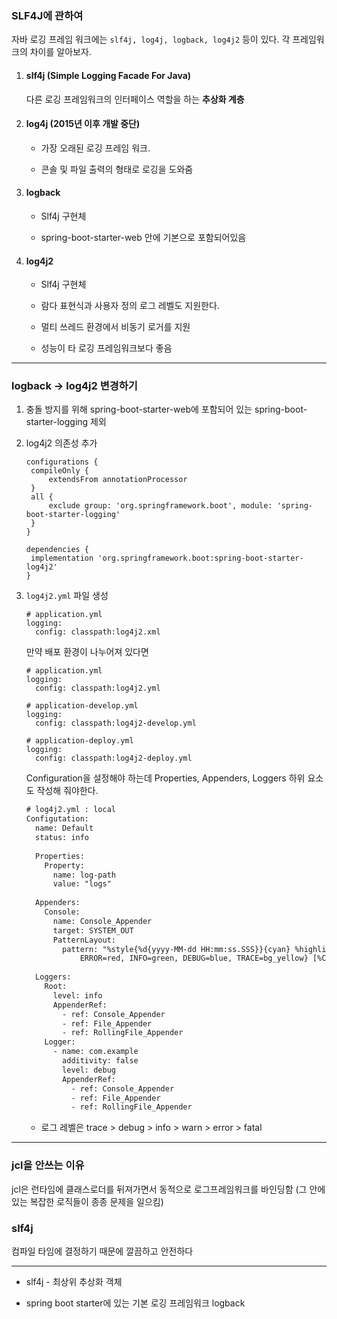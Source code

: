 ### SLF4J에 관하여

자바 로깅 프레임 워크에는 `slf4j, log4j, logback, log4j2` 등이 있다. 각 프레임워크의 차이를 알아보자.

1. #### slf4j (Simple Logging Facade For Java) 

   다른 로깅 프레임워크의 인터페이스 역할을 하는 **추상화 계층**

2. #### log4j (2015년 이후 개발 중단)

   - 가장 오래된 로깅 프레임 워크.

   - 콘솔 및 파일 출력의 형태로 로깅을 도와줌

3. #### logback

   - Slf4j 구현체

   - spring-boot-starter-web 안에 기본으로 포함되어있음

4. #### **log4j2**

   - Slf4j 구현체

   - 람다 표현식과 사용자 정의 로그 레벨도 지원한다.

   - 멀티 쓰레드 환경에서 비동기 로거를 지원 

   - 성능이 타 로깅 프레임워크보다 좋음



-----

### logback -> log4j2 변경하기

1. 충돌 방지를 위해 spring-boot-starter-web에 포함되어 있는 spring-boot-starter-logging 제외

2. log4j2 의존성 추가

   ```
   configurations {
   	compileOnly {
   		extendsFrom annotationProcessor
   	}
   	all {
   		exclude group: 'org.springframework.boot', module: 'spring-boot-starter-logging'
   	}
   }
   
   dependencies {
   	implementation 'org.springframework.boot:spring-boot-starter-log4j2'
   }
   ```

3. `log4j2.yml` 파일 생성

   ```
   # application.yml
   logging:
     config: classpath:log4j2.xml
   ```

   만약 배포 환경이 나누어져 있다면

   ```
   # application.yml
   logging:
     config: classpath:log4j2.yml
     
   # application-develop.yml
   logging:
     config: classpath:log4j2-develop.yml
   
   # application-deploy.yml
   logging:
     config: classpath:log4j2-deploy.yml
   ```

   Configuration을 설정해야 하는데 Properties, Appenders, Loggers 하위 요소도 작성해 줘야한다.

   ```xml
   # log4j2.yml : local
   Configutation:
     name: Default
     status: info
    
     Properties:
       Property:
         name: log-path
         value: "logs"
    
     Appenders:
       Console:
         name: Console_Appender
         target: SYSTEM_OUT
         PatternLayout:
           pattern: "%style{%d{yyyy-MM-dd HH:mm:ss.SSS}}{cyan} %highlight{[%-5p]}{FATAL=bg_red,
               ERROR=red, INFO=green, DEBUG=blue, TRACE=bg_yellow} [%C] %style{[%t]}{yellow}- %m%n"
    
     Loggers:
       Root:
         level: info
         AppenderRef:
           - ref: Console_Appender
           - ref: File_Appender
           - ref: RollingFile_Appender
       Logger:
         - name: com.example
           additivity: false
           level: debug
           AppenderRef:
             - ref: Console_Appender
             - ref: File_Appender
             - ref: RollingFile_Appender
   ```

   - 로그 레벨은 trace > debug > info > warn > error > fatal

---

### jcl을 안쓰는 이유
jcl은 런타임에 클래스로더를 뒤져가면서 동적으로 로그프레임워크를 바인딩함 
(그 안에 있는 복잡한 로직들이 종종 문제을 일으킴)

### slf4j
컴파일 타임에 결정하기 때문에 깔끔하고 안전하다

---

- slf4j - 최상위 추상화 객체

- spring boot starter에 있는 기본 로깅 프레임워크 logback